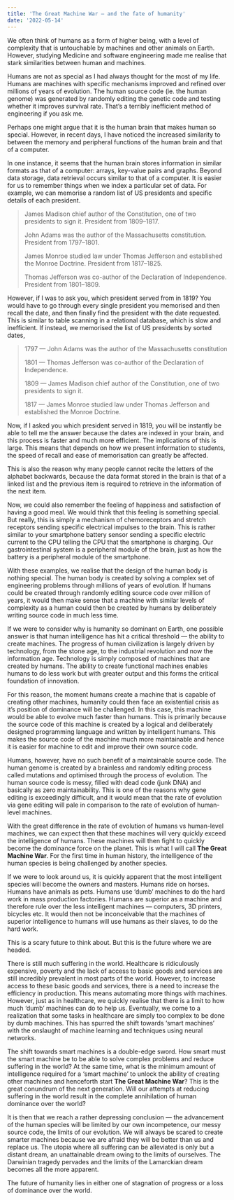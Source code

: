 ```yaml
---
title: 'The Great Machine War — and the fate of humanity'
date: '2022-05-14'
---
```

We often think of humans as a form of higher being, with a level of complexity that is untouchable by machines and other animals on Earth. However, studying Medicine and software engineering made me realise that stark similarities between human and machines.

Humans are not as special as I had always thought for the most of my life. Humans are machines with specific mechanisms improved and refined over millions of years of evolution. The human source code (ie. the human genome) was generated by randomly editing the genetic code and testing whether it improves survival rate. That’s a terribly inefficient method of engineering if you ask me.

Perhaps one might argue that it is the human brain that makes human so special. However, in recent days, I have noticed the increased similarity to between the memory and peripheral functions of the human brain and that of a computer.

In one instance, it seems that the human brain stores information in similar formats as that of a computer: arrays, key-value pairs and graphs. Beyond data storage, data retrieval occurs similar to that of a computer. It is easier for us to remember things when we index a particular set of data. For example, we can memorise a random list of US presidents and specific details of each president.

> James Madison chief author of the Constitution, one of two presidents to sign it. President from 1809–1817.
> 
> John Adams was the author of the Massachusetts constitution. President from 1797–1801.
> 
> James Monroe studied law under Thomas Jefferson and established the Monroe Doctrine. President from 1817–1825.
> 
> Thomas Jefferson was co-author of the Declaration of Independence. President from 1801–1809.

However, if I was to ask you, which president served from in 1819? You would have to go through every single president you memorised and then recall the date, and then finally find the president with the date requested. This is similar to table scanning in a relational database, which is slow and inefficient. If instead, we memorised the list of US presidents by sorted dates,

> 1797 — John Adams was the author of the Massachusetts constitution
> 
> 1801 — Thomas Jefferson was co-author of the Declaration of Independence.
> 
> 1809 — James Madison chief author of the Constitution, one of two presidents to sign it.
> 
> 1817 — James Monroe studied law under Thomas Jefferson and established the Monroe Doctrine.

Now, if I asked you which president served in 1819, you will be instantly be able to tell me the answer because the dates are indexed in your brain, and this process is faster and much more efficient. The implications of this is large. This means that depends on how we present information to students, the speed of recall and ease of memorisation can greatly be affected.

This is also the reason why many people cannot recite the letters of the alphabet backwards, because the data format stored in the brain is that of a linked list and the previous item is required to retrieve in the information of the next item.

Now, we could also remember the feeling of happiness and satisfaction of having a good meal. We would think that this feeling is something special. But really, this is simply a mechanism of chemoreceptors and stretch receptors sending specific electrical impulses to the brain. This is rather similar to your smartphone battery sensor sending a specific electric current to the CPU telling the CPU that the smartphone is charging. Our gastrointestinal system is a peripheral module of the brain, just as how the battery is a peripheral module of the smartphone.

With these examples, we realise that the design of the human body is nothing special. The human body is created by solving a complex set of engineering problems through millions of years of evolution. If humans could be created through randomly editing source code over million of years, it would then make sense that a machine with similar levels of complexity as a human could then be created by humans by deliberately writing source code in much less time.

If we were to consider why is humanity so dominant on Earth, one possible answer is that human intelligence has hit a critical threshold — the ability to create machines. The progress of human civilization is largely driven by technology, from the stone age, to the industrial revolution and now the information age. Technology is simply composed of machines that are created by humans. The ability to create functional machines enables humans to do less work but with greater output and this forms the critical foundation of innovation.

For this reason, the moment humans create a machine that is capable of creating other machines, humanity could then face an existential crisis as it’s position of dominance will be challenged. In this case, this machine would be able to evolve much faster than humans. This is primarily because the source code of this machine is created by a logical and deliberately designed programming language and written by intelligent humans. This makes the source code of the machine much more maintainable and hence it is easier for machine to edit and improve their own source code.

Humans, however, have no such benefit of a maintainable source code. The human genome is created by a brainless and randomly editing process called mutations and optimised through the process of evolution. The human source code is messy, filled with dead code (junk DNA) and basically as zero maintainability. This is one of the reasons why gene editing is exceedingly difficult, and it would mean that the rate of evolution via gene editing will pale in comparison to the rate of evolution of human-level machines.

With the great difference in the rate of evolution of humans vs human-level machines, we can expect then that these machines will very quickly exceed the intelligence of humans. These machines will then fight to quickly become the dominance force on the planet. This is what I will call **The Great Machine War**. For the first time in human history, the intelligence of the human species is being challenged by another species.

If we were to look around us, it is quickly apparent that the most intelligent species will become the owners and masters. Humans ride on horses. Humans have animals as pets. Humans use ‘dumb’ machines to do the hard work in mass production factories. Humans are superior as a machine and therefore rule over the less intelligent machines — computers, 3D printers, bicycles etc. It would then not be inconceivable that the machines of superior intelligence to humans will use humans as their slaves, to do the hard work.

This is a scary future to think about. But this is the future where we are headed.

There is still much suffering in the world. Healthcare is ridiculously expensive, poverty and the lack of access to basic goods and services are still incredibly prevalent in most parts of the world. However, to increase access to these basic goods and services, there is a need to increase the efficiency in production. This means automating more things with machines. However, just as in healthcare, we quickly realise that there is a limit to how much ‘dumb’ machines can do to help us. Eventually, we come to a realization that some tasks in healthcare are simply too complex to be done by dumb machines. This has spurred the shift towards ‘smart machines’ with the onslaught of machine learning and techniques using neural networks.

The shift towards smart machines is a double-edge sword. How smart must the smart machine be to be able to solve complex problems and reduce suffering in the world? At the same time, what is the minimum amount of intelligence required for a ‘smart machine’ to unlock the ability of creating other machines and henceforth start **The Great Machine War**? This is the great conundrum of the next generation. Will our attempts at reducing suffering in the world result in the complete annihilation of human dominance over the world?

It is then that we reach a rather depressing conclusion — the advancement of the human species will be limited by our own incompetence, our messy source code, the limits of our evolution. We will always be scared to create smarter machines because we are afraid they will be better than us and replace us. The utopia where all suffering can be alleviated is only but a distant dream, an unattainable dream owing to the limits of ourselves. The Darwinian tragedy pervades and the limits of the Lamarckian dream becomes all the more apparent.

The future of humanity lies in either one of stagnation of progress or a loss of dominance over the world.